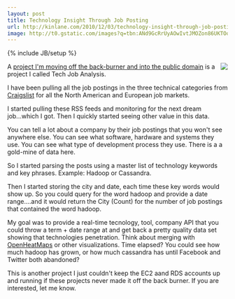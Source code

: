 ```yaml
---
layout: post
title: Technology Insight Through Job Posting
url: http://kinlane.com/2010/12/03/technology-insight-through-job-posting/
image: http://t0.gstatic.com/images?q=tbn:ANd9GcRrUyAOwIvtJMOZon86UKTOo5WcfYaJ719Sr4_d82j82Uujhsdg
---
```

{% include JB/setup %}
<p>
     <img src="http://t0.gstatic.com/images?q=tbn:ANd9GcRrUyAOwIvtJMOZon86UKTOo5WcfYaJ719Sr4_d82j82Uujhsdg"  align="right" />A <a href="../2010/12/ideation-and-project-evolution/" target="_blank">project I'm moving off the back-burner and into the public domain</a> is a project I called Tech Job Analysis.
</p>

<p>
     I have been pulling all the job postings in the three technical categories from <a href="http://www.craigslist.com" target="_blank">Craigslist</a> for all the North American and European job markets.
</p>

<p>
     I started pulling these RSS feeds and monitoring for the next dream job...which I got. Then I quickly started seeing other value in this data.
</p>

<p>
     You can tell a lot about a company by their job postings that you won't see anywhere else. You can see what software, hardware and systems they use. You can see what type of development process they use. There is a a gold-mine of data here.
</p>

<p>
     So I started parsing the posts using a master list of technology keywords and key phrases. Example: Hadoop or Cassandra.
</p>

<p>
     Then I started storing the city and date, each time these key words would show up. So you could query for the word hadoop and provide a date range....and it would return the City (Count) for the number of job postings that contained the word hadoop.
</p>

<p>
     My goal was to provide a real-time tecnology, tool, company API that you could throw a term + date range at and get back a pretty quality data set showing that technologies penetration. Think about merging with <a href="http://www.openheatmap.com/" target="_blank">OpenHeatMaps</a> or other visualizations. Time elapsed? You could see how much hadoop has grown, or how much cassandra has until Facebook and Twitter both abandoned?
</p>

<p>
     This is another project I just couldn't keep the EC2 aand RDS accounts up and running if these projects never made it off the back burner. If you are interested, let me know.
</p>